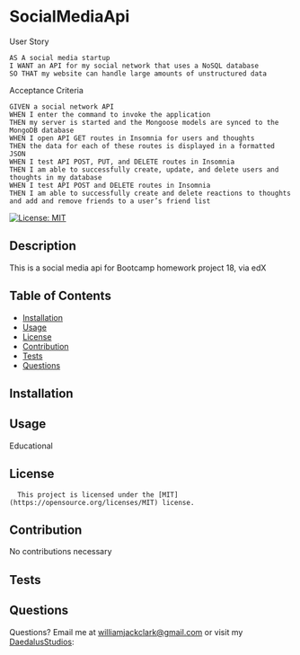 # SocialMediaApi

User Story
```
AS A social media startup
I WANT an API for my social network that uses a NoSQL database
SO THAT my website can handle large amounts of unstructured data
```

Acceptance Criteria
```
GIVEN a social network API
WHEN I enter the command to invoke the application
THEN my server is started and the Mongoose models are synced to the MongoDB database
WHEN I open API GET routes in Insomnia for users and thoughts
THEN the data for each of these routes is displayed in a formatted JSON
WHEN I test API POST, PUT, and DELETE routes in Insomnia
THEN I am able to successfully create, update, and delete users and thoughts in my database
WHEN I test API POST and DELETE routes in Insomnia
THEN I am able to successfully create and delete reactions to thoughts and add and remove friends to a user’s friend list
```





  [![License: MIT](https://img.shields.io/badge/License-MIT-yellow.svg)](https://opensource.org/licenses/MIT)
  ## Description
  This is a social media api for Bootcamp homework project 18, via edX
  ## Table of Contents
  * [Installation](#installation)
  * [Usage](#usage)
  * [License](#license)
  * [Contribution](#contribution)
  * [Tests](#tests)
  * [Questions](#questions)
   
  ## Installation
  

  ## Usage
  Educational

  ## License
      This project is licensed under the [MIT](https://opensource.org/licenses/MIT) license.

  ## Contribution
  No contributions necessary

  ## Tests
  

  ## Questions
  Questions?  Email me at williamjackclark@gmail.com or visit my [DaedalusStudios](GitHub):
  